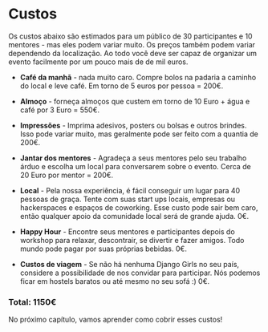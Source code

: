 # Custos

Os custos abaixo são estimados para um público de 30 participantes e 10 mentores - mas eles podem variar muito. Os preços também podem variar dependendo da localização. Ao todo você deve ser capaz de organizar um evento facilmente por um pouco mais de de mil euros.

- __Café da manhã__ - nada muito caro. Compre bolos na padaria a caminho do local e leve café. Em torno de 5 euros por pessoa = 200€.

- __Almoço__ - forneça almoços que custem em torno de 10 Euro + água e café por 3 Euro = 550€.

- __Impressões__ - Imprima adesivos, posters ou bolsas e outros brindes. Isso pode variar muito, mas geralmente pode ser feito com a quantia de 200€.

- __Jantar dos mentores__ - Agradeça a seus mentores pelo seu trabalho árduo e escolha um local para conversarem sobre o evento. Cerca de 20 Euro por mentor = 200€.

- __Local__ - Pela nossa experiência, é fácil conseguir um lugar para 40 pessoas de graça. Tente com suas start ups locais, empresas ou hackerspaces e espaços de coworking. Esse custo pode sair bem caro, então qualquer apoio da comunidade local será de grande ajuda. 0€.

- __Happy Hour__ - Encontre seus mentores e participantes depois do workshop para relaxar, descontrair, se divertir e fazer amigos. Todo mundo pode pagar por suas próprias bebidas. 0€.

- __Custos de viagem__ - Se não há nenhuma Django Girls no seu país, considere a possibilidade de nos convidar para participar. Nós podemos ficar em hostels baratos ou até mesmo no seu sofá :) 0€.

### __Total: 1150€__

No próximo capítulo, vamos aprender como cobrir esses custos!